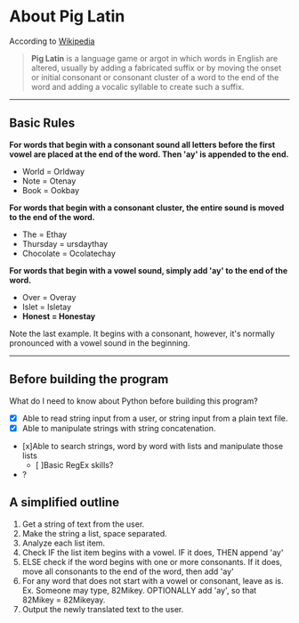 # About Pig Latin

According to [Wikipedia ](https://en.wikipedia.org/wiki/Pig_Latin)
> **Pig Latin** is a language game or argot in which words in English are
 altered, usually by adding a fabricated suffix or by moving the onset or 
 initial consonant or consonant cluster of a word to the end of the word and
adding a vocalic syllable to create such a suffix.

---
## Basic Rules

**For words that begin with a consonant sound all letters before the first vowel
are placed at the end of the word. Then 'ay' is appended to the end.**

* World = Orldway
* Note = Otenay
* Book = Ookbay


 **For words that begin with a consonant cluster, the entire sound is moved to
the end of the word.**

* The = Ethay
* Thursday = ursdaythay
* Chocolate = Ocolatechay

**For words that begin with a vowel sound, simply add 'ay' to the end of the 
word.**

* Over = Overay
* Islet = Isletay
* __Honest = Honestay__

Note the last example. It begins with a consonant, however, it's normally 
pronounced with a vowel sound in the beginning.

___
## Before building the program
What do I need to know about Python before building this program?

- [x] Able to read string input from a user, or string input from a plain text file.
- [x] Able to manipulate strings  with string concatenation.
- [x]Able to search strings, word by word with lists and manipulate those lists
	- [ ]Basic RegEx skills?
- ?
## A simplified outline

1. Get a string of text from the user.
2. Make the string a list, space separated.
3. Analyze each list item.
4. Check IF the list item begins with a vowel. IF it does, THEN append 'ay'
5. ELSE check if the word begins with one or more consonants. If it does, move
all consonants to the end of the word, then add 'ay'
6. For any word that does not start with a vowel or consonant, leave as is. Ex.
Someone may type, 82Mikey. OPTIONALLY add 'ay', so that 82Mikey = 82Mikeyay.
7. Output the newly translated text to the user.
